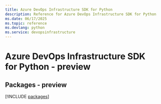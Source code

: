 ```yaml
---
title: Azure DevOps Infrastructure SDK for Python
description: Reference for Azure DevOps Infrastructure SDK for Python
ms.date: 06/17/2025
ms.topic: reference
ms.devlang: python
ms.service: devopsinfrastructure
---
```

# Azure DevOps Infrastructure SDK for Python - preview
## Packages - preview
[!INCLUDE [packages](devops-infrastructure-index.md)]